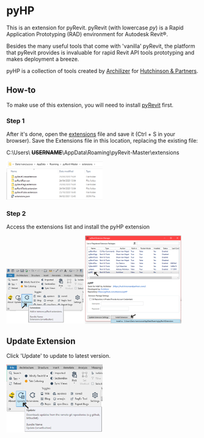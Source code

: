 # pyHP

This is an extension for pyRevit. pyRevit (with lowercase *py*) is a Rapid Application Prototyping (RAD) environment for Autodesk Revit®.

Besides the many useful tools that come with 'vanilla' pyRevit, the platform that pyRevit provides is invaluable for rapid Revit API tools prototyping and makes deployment a breeze. 

pyHP is a collection of tools created by [Archilizer](https://www.archilizer.com/) for [Hutchinson & Partners](https://hutchinsonandpartners.com/).

## How-to

To make use of this extension, you will need to install [pyRevit](https://github.com/eirannejad/pyRevit/releases) first. 

### Step 1



After it's done, open the [extensions](https://raw.githubusercontent.com/dnenov/pyHP/master/extensions/extensions.json) file and save it (Ctrl + S in your browser). Save the Extensions file in this location, replacing the existing file:


C:\Users\ ~~**USERNAME**~~\AppData\Roaming\pyRevit-Master\extensions

<img src="/images/How-to-0.png" alt="How-to-step-0" height="50%" width="50%">


### Step 2
Access the extensions list and install the pyHP extension

<img src="/images/How-to-1.png" alt="How-to-step-1" height="40%" width="40%">

<img src="/images/How-to-2.png" alt="How-to-step-2" height="50%" width="50%">

## Update Extension
Click 'Update' to update to latest version. 

<img src="/images/How-to-3.png" alt="How-to-step-3" height="50%" width="50%">
